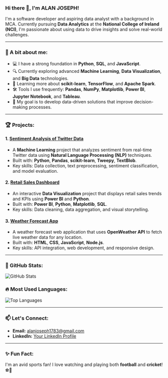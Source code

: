 ### Hi there 👋, I'm ALAN JOSEPH!

I'm a software developer and aspiring data analyst with a background in MCA. Currently pursuing **Data Analytics** at the **National College of Ireland (NCI)**, I'm passionate about using data to drive insights and solve real-world challenges.

---

### 🚀 A bit about me:
- 💻 I have a strong foundation in **Python**, **SQL**, and **JavaScript**.
- 🔍 Currently exploring advanced **Machine Learning**, **Data Visualization**, and **Big Data** technologies.
- 🌱 Learning more about **scikit-learn**, **TensorFlow**, and **Apache Spark**.
- 🛠️ Tools I use frequently: **Pandas**, **NumPy**, **Matplotlib**, **Power BI**, **Jupyter Notebook**, and **Tableau**.
- 🎯 My goal is to develop data-driven solutions that improve decision-making processes.

---

### 🏆 Projects:

#### 1. [Sentiment Analysis of Twitter Data](https://github.com/yourusername/twitter-sentiment-analysis)
- A **Machine Learning** project that analyzes sentiment from real-time Twitter data using **Natural Language Processing (NLP)** techniques.
- Built with: **Python**, **Pandas**, **scikit-learn**, **Tweepy**, **TextBlob**.
- Key skills: Data collection, text preprocessing, sentiment classification, and model evaluation.

#### 2. [Retail Sales Dashboard](https://github.com/yourusername/retail-sales-dashboard)
- An interactive **Data Visualization** project that displays retail sales trends and KPIs using **Power BI** and **Python**.
- Built with: **Power BI**, **Python**, **Matplotlib**, **SQL**.
- Key skills: Data cleaning, data aggregation, and visual storytelling.

#### 3. [Weather Forecast App](https://github.com/yourusername/weather-forecast-app)
- A weather forecast web application that uses **OpenWeather API** to fetch live weather data for any location.
- Built with: **HTML**, **CSS**, **JavaScript**, **Node.js**.
- Key skills: API integration, web development, and responsive design.

---

### 🌟 GitHub Stats:
![GitHub Stats](https://github-readme-stats.vercel.app/api?username=ALANJOSEPH007&show_icons=true&theme=radical)

### 🔥 Most Used Languages:
![Top Languages](https://github-readme-stats.vercel.app/api/top-langs/?username=ALANJOSEPH007&layout=compact&theme=radical)

---

### 📫 Let's Connect:
- **Email:** alanjoseph1783@gmail.com
- **LinkedIn:** [Your LinkedIn Profile](https://www.linkedin.com/in/yourprofile)


---

### ✨ Fun Fact:
I'm an avid sports fan! I love watching and playing both **football** and **cricket**! ⚽🏏
